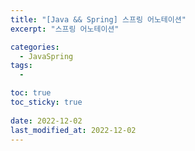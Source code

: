 ```yaml
---
title: "[Java && Spring] 스프링 어노테이션"
excerpt: "스프링 어노테이션"

categories:
  - JavaSpring
tags:
  - 

toc: true
toc_sticky: true
 
date: 2022-12-02
last_modified_at: 2022-12-02
---
```

